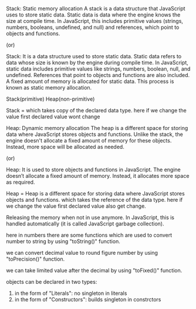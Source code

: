 <!-- Stack -->
Stack: Static memory allocation
A stack is a data structure that JavaScript uses to store static data. Static data is data where the engine knows the size at compile time. In JavaScript, this includes primitive values (strings, numbers, booleans, undefined, and null) and references, which point to objects and functions.

(or)

Stack: It is a data structure used to store static data. Static data refers to data whose size is known by the engine during compile time. In JavaScript, static data includes primitive values like strings, numbers, boolean, null, and undefined. References that point to objects and functions are also included. A fixed amount of memory is allocated for static data. This process is known as static memory allocation.

Stack(primitive) Heap(non-primitive)

Stack = which takes copy of the declared data type. here if we change the value first declared value wont change

<!-- Heap -->
Heap: Dynamic memory allocation
The heap is a different space for storing data where JavaScript stores objects and functions.
Unlike the stack, the engine doesn't allocate a fixed amount of memory for these objects. Instead, more space will be allocated as needed.

(or)

Heap: It is used to store objects and functions in JavaScript. The engine doesn’t allocate a fixed amount of memory. Instead, it allocates more space as required.

Heap = Heap is a different space for storing data where JavaScript stores objects and functions. which takes the reference of the data type. here if we change the value first declared value also get change.


Releasing the memory when not in use anymore. In JavaScript, this is handled automatically (it is called JavaScript garbage collection).


<!-- Numbers -->
here in numbers there are some functions which are used to convert number to string by using "toString()" function.

we can convert decimal value to round figure number by using "toPrecision()" function.

we can take limited value after the decimal by using "toFixed()" function.


<!----------Objects------------>

objects can be declared in two types:
1) in the form of "Literals": no singleton in literals
2) in the form of "Constructors": builds singleton in constrctors